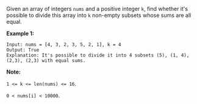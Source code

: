 Given an array of integers `nums` and a positive integer `k`, find whether it's possible to divide this array into `k` non-empty subsets whose sums are all equal.

**Example 1:**

```
Input: nums = [4, 3, 2, 3, 5, 2, 1], k = 4
Output: True
Explanation: It's possible to divide it into 4 subsets (5), (1, 4), (2,3), (2,3) with equal sums.

```

**Note:**

`1 <= k <= len(nums) <= 16`.

`0 < nums[i] < 10000`.